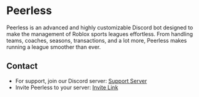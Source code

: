 # Peerless

Peerless is an advanced and highly customizable Discord bot designed to make the management of Roblox sports leagues effortless. From handling teams, coaches, seasons, transactions, and a lot more, Peerless makes running a league smoother than ever.

## Contact

- For support, join our Discord server: [Support Server](https://discord.gg/FsNK9y7MPg)
- Invite Peerless to your server: [Invite Link](https://discord.com/application-directory/1105640024113954829)